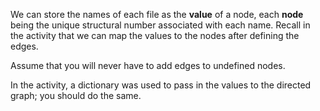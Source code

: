 <!--title={Parsing the File: Matching Storing the Name}-->

<!--badges={Python:11,Algorithms:5}-->

<!--concepts={directedGraphs, introToGraphs, useOfGraphs}-->

We can store the names of each file as the **value** of a node, each **node** being the unique structural number associated with each name. Recall in the activity that we can map the values to the nodes after defining the edges.

Assume that you will never have to add edges to undefined nodes.

In the activity, a dictionary was used to pass in the values to the directed graph; you should do the same.